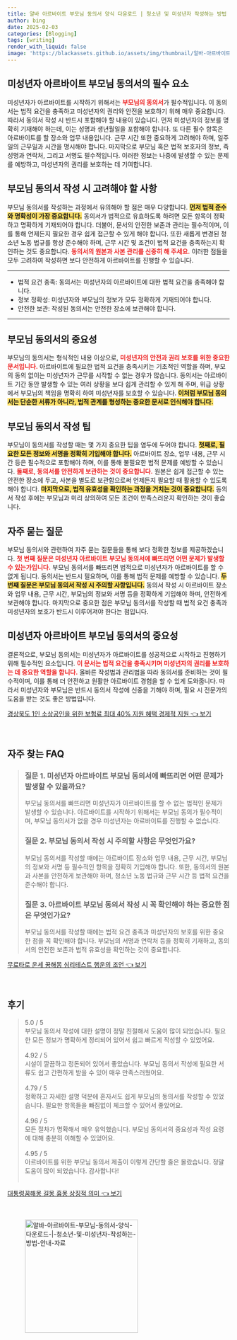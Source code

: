 ```yaml
---
title: 알바 아르바이트 부모님 동의서 양식 다운로드 | 청소년 및 미성년자 작성하는 방법 안내 자료
author: bing
date: 2025-02-03
categories: [Blogging]
tags: [writing]
render_with_liquid: false
image: 'https://blackassets.github.io/assets/img/thumbnail/알바-아르바이트-부모님-동의서-양식-다운로드-|-청소년-및-미성년자-작성하는-방법-안내-자료.webp'
---
```



<h2 id='미성년자_아르바이트_부모님_동의서의_필수_요소'>미성년자 아르바이트 부모님 동의서의 필수 요소</h2>

<p>미성년자가 아르바이트를 시작하기 위해서는 <b><span style="color: #ee2323;">부모님의 동의서</span></b>가 필수적입니다. 이 동의서는 법적 요건을 충족하고 미성년자의 권리와 안전을 보호하기 위해 매우 중요합니다. 따라서 동의서 작성 시 반드시 포함해야 할 내용이 있습니다. 먼저 미성년자의 정보를 명확히 기재해야 하는데, 이는 성명과 생년월일을 포함해야 합니다. 또 다른 필수 항목은 아르바이트를 할 장소와 업무 내용입니다. 근무 시간 또한 중요하게 고려해야 하며, 일주일의 근무일과 시간을 명시해야 합니다. 마지막으로 부모님 혹은 법적 보호자의 정보, 즉 성명과 연락처, 그리고 서명도 필수적입니다. 이러한 정보는 나중에 발생할 수 있는 문제를 예방하고, 미성년자의 권리를 보호하는 데 기여합니다.</p>

<h2 id='부모님_동의서_작성시_고려해야_할_사항'>부모님 동의서 작성 시 고려해야 할 사항</h2>

<p>부모님 동의서를 작성하는 과정에서 유의해야 할 점은 매우 다양합니다. <b><span style="background-color: #ffe066;">먼저 법적 준수와 명확성이 가장 중요합니다.</span></b> 동의서가 법적으로 유효하도록 하려면 모든 항목이 정확하고 명확하게 기재되어야 합니다. 더불어, 문서의 안전한 보존과 관리는 필수적이며, 이를 통해 언제든지 필요한 경우 쉽게 접근할 수 있게 해야 합니다. 또한 새롭게 변경된 청소년 노동 법규를 항상 준수해야 하며, 근무 시간 및 조건이 법적 요건을 충족하는지 확인하는 것도 중요합니다. <b><span style="color: #ee2323;">동의서의 원본과 사본 관리를 신중히 해 주세요.</span></b> 이러한 점들을 모두 고려하여 작성하면 보다 안전하게 아르바이트를 진행할 수 있습니다.</p>

<hr />

<ul>
    <li>법적 요건 충족: 동의서는 미성년자의 아르바이트에 대한 법적 요건을 충족해야 합니다.</li>
    <li>정보 정확성: 미성년자와 부모님의 정보가 모두 정확하게 기재되어야 합니다.</li>
    <li>안전한 보관: 작성된 동의서는 안전한 장소에 보관해야 합니다.</li>
</ul>

<hr />

<h2 id='부모님_동의서의_중요성'>부모님 동의서의 중요성</h2>

<p>부모님의 동의서는 형식적인 내용 이상으로, <b><span style="color: #ee2323;">미성년자의 안전과 권리 보호를 위한 중요한 문서입니다.</span></b> 아르바이트에 필요한 법적 요건을 충족시키는 기초적인 역할을 하며, 부모의 동의 없이는 미성년자가 근무를 시작할 수 없는 경우가 많습니다. 동의서는 아르바이트 기간 동안 발생할 수 있는 여러 상황을 보다 쉽게 관리할 수 있게 해 주며, 위급 상황에서 부모님의 책임을 명확히 하여 미성년자를 보호할 수 있습니다. <b><span style="background-color: #ffe066;">이처럼 부모님 동의서는 단순한 서류가 아니라, 법적 관계를 형성하는 중요한 문서로 인식해야 합니다.</span></b></p>

<h2 id='작성_팁'>부모님 동의서 작성 팁</h2>

<p>부모님이 동의서를 작성할 때는 몇 가지 중요한 팁을 염두에 두어야 합니다. <b><span style="background-color: #ffe066;">첫째로, 필요한 모든 정보와 서명을 정확히 기입해야 합니다.</span></b> 아르바이트 장소, 업무 내용, 근무 시간 등은 필수적으로 포함해야 하며, 이를 통해 불필요한 법적 문제를 예방할 수 있습니다. <b><span style="color: #ee2323;">둘째로, 동의서를 안전하게 보관하는 것이 중요합니다.</span></b> 원본은 쉽게 접근할 수 있는 안전한 장소에 두고, 사본을 별도로 보관함으로써 언제든지 필요할 때 활용할 수 있도록 해야 합니다. <b><span style="background-color: #ffe066;">마지막으로, 법적 유효성을 확인하는 과정을 거치는 것이 중요합니다.</span></b> 동의서 작성 후에는 부모님과 미리 상의하여 모든 조건이 만족스러운지 확인하는 것이 좋습니다.</p>

<h2 id='자주_묻는_질문'>자주 묻는 질문</h2>

<p>부모님 동의서와 관련하여 자주 묻는 질문들을 통해 보다 정확한 정보를 제공하겠습니다. <b><span style="color: #ee2323;">첫 번째 질문은 미성년자 아르바이트 부모님 동의서에 빠뜨리면 어떤 문제가 발생할 수 있는가입니다.</span></b> 부모님 동의서를 빠뜨리면 법적으로 미성년자가 아르바이트를 할 수 없게 됩니다. 동의서는 반드시 필요하며, 이를 통해 법적 문제를 예방할 수 있습니다. <b><span style="background-color: #ffe066;">두 번째 질문은 부모님 동의서 작성 시 주의할 사항입니다.</span></b> 동의서 작성 시 아르바이트 장소와 업무 내용, 근무 시간, 부모님의 정보와 서명 등을 정확하게 기입해야 하며, 안전하게 보관해야 합니다. 마지막으로 중요한 점은 부모님 동의서를 작성할 때 법적 요건 충족과 미성년자의 보호가 반드시 이루어져야 한다는 점입니다.</p>

<h2 id='결론'>미성년자 아르바이트 부모님 동의서의 중요성</h2>

<p>결론적으로, 부모님 동의서는 미성년자가 아르바이트를 성공적으로 시작하고 진행하기 위해 필수적인 요소입니다. <b><span style="color: #ee2323;">이 문서는 법적 요건을 충족시키며 미성년자의 권리를 보호하는 데 중요한 역할을 합니다.</span></b> 올바른 작성법과 관리법을 따라 동의서를 준비하는 것이 필수적이며, 이를 통해 더 안전하고 원활한 아르바이트 경험을 할 수 있게 도와줍니다. 따라서 미성년자와 부모님은 반드시 동의서 작성에 신중을 기해야 하며, 필요 시 전문가의 도움을 받는 것도 좋은 방법입니다.</p>


<p><a class="click-button" title="경상북도 1인 소상공인을 위한 보험료 최대 40% 지원 혜택 경제적 지원" href="https://blackassets.github.io/posts/%EA%B2%BD%EC%83%81%EB%B6%81%EB%8F%84-1%EC%9D%B8-%EC%86%8C%EC%83%81%EA%B3%B5%EC%9D%B8%EC%9D%84-%EC%9C%84%ED%95%9C-%EB%B3%B4%ED%97%98%EB%A3%8C-%EC%B5%9C%EB%8C%80-40-%EC%A7%80%EC%9B%90-%ED%98%9C%ED%83%9D-%EA%B2%BD%EC%A0%9C%EC%A0%81-%EC%A7%80%EC%9B%90/" rel="dofollow">경상북도 1인 소상공인을 위한 보험료 최대 40% 지원 혜택 경제적 지원 👈 보기</a></p><br>
<h2 id='자주_찾는_FAQ'>자주 찾는 FAQ</h2>
<div itemscope="" itemtype="https://schema.org/FAQPage"> 
<blockquote> 
<div itemscope="" itemprop="mainEntity" itemtype="https://schema.org/Question"> 
<h3 itemprop="name">질문 1. 미성년자 아르바이트 부모님 동의서에 빠뜨리면 어떤 문제가 발생할 수 있을까요?</h3> 
<div itemscope="" itemprop="acceptedAnswer" itemtype="https://schema.org/Answer"> 
<span itemprop="text"> 
<p>부모님 동의서를 빠뜨리면 미성년자가 아르바이트를 할 수 없는 법적인 문제가 발생할 수 있습니다. 아르바이트를 시작하기 위해서는 부모님 동의가 필수적이며, 부모님 동의서가 없을 경우 미성년자는 아르바이트를 진행할 수 없습니다.</p> 
</span> 
</div> 
</div> 

<div itemscope="" itemprop="mainEntity" itemtype="https://schema.org/Question"> 
<h3 itemprop="name">질문 2. 부모님 동의서 작성 시 주의할 사항은 무엇인가요?</h3> 
<div itemscope="" itemprop="acceptedAnswer" itemtype="https://schema.org/Answer"> 
<span itemprop="text"> 
<p>부모님 동의서를 작성할 때에는 아르바이트 장소와 업무 내용, 근무 시간, 부모님의 정보와 서명 등 필수적인 항목을 정확히 기입해야 합니다. 또한, 동의서의 원본과 사본을 안전하게 보관해야 하며, 청소년 노동 법규와 근무 시간 등 법적 요건을 준수해야 합니다.</p> 
</span> 
</div> 
</div> 

<div itemscope="" itemprop="mainEntity" itemtype="https://schema.org/Question"> 
<h3 itemprop="name">질문 3. 아르바이트 부모님 동의서 작성 시 꼭 확인해야 하는 중요한 점은 무엇인가요?</h3> 
<div itemscope="" itemprop="acceptedAnswer" itemtype="https://schema.org/Answer"> 
<span itemprop="text"> 
<p>부모님 동의서를 작성할 때에는 법적 요건 충족과 미성년자의 보호를 위한 중요한 점을 꼭 확인해야 합니다. 부모님의 서명과 연락처 등을 정확히 기재하고, 동의서의 안전한 보존과 법적 유효성을 확인하는 것이 중요합니다.</p> 
</span> 
</div> 
</div> 
</blockquote> 
</div>
<p><a class="click-button" title="무료타로 운세 꿈해몽 심리테스트 행운의 조언" href="https://blackassets.github.io/posts/%EB%AC%B4%EB%A3%8C%ED%83%80%EB%A1%9C-%EC%9A%B4%EC%84%B8-%EA%BF%88%ED%95%B4%EB%AA%BD-%EC%8B%AC%EB%A6%AC%ED%85%8C%EC%8A%A4%ED%8A%B8-%ED%96%89%EC%9A%B4%EC%9D%98-%EC%A1%B0%EC%96%B8/" rel="dofollow">무료타로 운세 꿈해몽 심리테스트 행운의 조언 👈 보기</a></p><br>
<h2 id='후기'>후기</h2>
<div itemscope itemtype="https://schema.org/Product">
  <blockquote>
  <div itemprop="review" itemscope itemtype="https://schema.org/Review">
      <div itemprop="reviewRating" itemscope itemtype="https://schema.org/Rating"> <span itemprop="ratingValue">5.0</span> / <span itemprop="bestRating">5</span> </div>
      <span itemprop="reviewBody">부모님 동의서 작성에 대한 설명이 정말 친절해서 도움이 많이 되었습니다. 필요한 모든 정보가 명확하게 정리되어 있어서 쉽고 빠르게 작성할 수 있었어요.</span>
  </div>
  <br>
  <div itemprop="review" itemscope itemtype="https://schema.org/Review">
      <div itemprop="reviewRating" itemscope itemtype="https://schema.org/Rating"> <span itemprop="ratingValue">4.92</span> / <span itemprop="bestRating">5</span> </div>
      <span itemprop="reviewBody">시설이 깔끔하고 정돈되어 있어서 좋았습니다. 부모님 동의서 작성에 필요한 서류도 쉽고 간편하게 받을 수 있어 매우 만족스러웠어요.</span>
  </div>
  <br>
  <div itemprop="review" itemscope itemtype="https://schema.org/Review">
      <div itemprop="reviewRating" itemscope itemtype="https://schema.org/Rating"> <span itemprop="ratingValue">4.79</span> / <span itemprop="bestRating">5</span> </div>
      <span itemprop="reviewBody">정확하고 자세한 설명 덕분에 혼자서도 쉽게 부모님의 동의서를 작성할 수 있었습니다. 필요한 항목들을 빠짐없이 체크할 수 있어서 좋았어요.</span>
  </div>
  <br>
  <div itemprop="review" itemscope itemtype="https://schema.org/Review">
      <div itemprop="reviewRating" itemscope itemtype="https://schema.org/Rating"> <span itemprop="ratingValue">4.96</span> / <span itemprop="bestRating">5</span> </div>
      <span itemprop="reviewBody">모든 절차가 명확해서 매우 유익했습니다. 부모님 동의서의 중요성과 작성 요령에 대해 충분히 이해할 수 있었어요.</span>
  </div>
  <br>
  <div itemprop="review" itemscope itemtype="https://schema.org/Review">
      <div itemprop="reviewRating" itemscope itemtype="https://schema.org/Rating"> <span itemprop="ratingValue">4.95</span> / <span itemprop="bestRating">5</span> </div>
      <span itemprop="reviewBody">아르바이트를 위한 부모님 동의서 제출이 이렇게 간단할 줄은 몰랐습니다. 정말 도움이 많이 되었습니다. 감사합니다!</span>
  </div>
  <br>
  </blockquote>
</div>
<p><a class="click-button" title="대통령꿈해몽 길몽 흉몽 상징적 의미" href="https://blackassets.github.io/posts/%EB%8C%80%ED%86%B5%EB%A0%B9%EA%BF%88%ED%95%B4%EB%AA%BD-%EA%B8%B8%EB%AA%BD-%ED%9D%89%EB%AA%BD-%EC%83%81%EC%A7%95%EC%A0%81-%EC%9D%98%EB%AF%B8/" rel="dofollow">대통령꿈해몽 길몽 흉몽 상징적 의미 👈 보기</a></p><br>
<figure class="image"><img src="https://blackassets.github.io/assets/img/thumbnail/알바-아르바이트-부모님-동의서-양식-다운로드-|-청소년-및-미성년자-작성하는-방법-안내-자료.webp" alt="알바-아르바이트-부모님-동의서-양식-다운로드-|-청소년-및-미성년자-작성하는-방법-안내-자료" width="256" height="256"></figure>